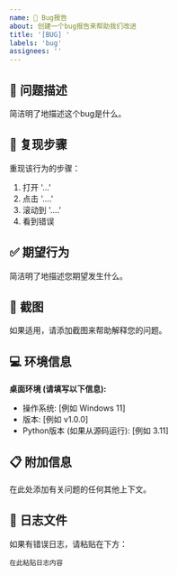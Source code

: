 ```yaml
---
name: 🐛 Bug报告
about: 创建一个bug报告来帮助我们改进
title: '[BUG] '
labels: 'bug'
assignees: ''
---
```


## 🐛 问题描述
简洁明了地描述这个bug是什么。

## 🔄 复现步骤
重现该行为的步骤：
1. 打开 '...'
2. 点击 '....'
3. 滚动到 '....'
4. 看到错误

## ✅ 期望行为
简洁明了地描述您期望发生什么。

## 📸 截图
如果适用，请添加截图来帮助解释您的问题。

## 💻 环境信息
**桌面环境 (请填写以下信息):**
 - 操作系统: [例如 Windows 11]
 - 版本: [例如 v1.0.0]
 - Python版本 (如果从源码运行): [例如 3.11]

## 📋 附加信息
在此处添加有关问题的任何其他上下文。

## 📄 日志文件
如果有错误日志，请粘贴在下方：
```
在此粘贴日志内容